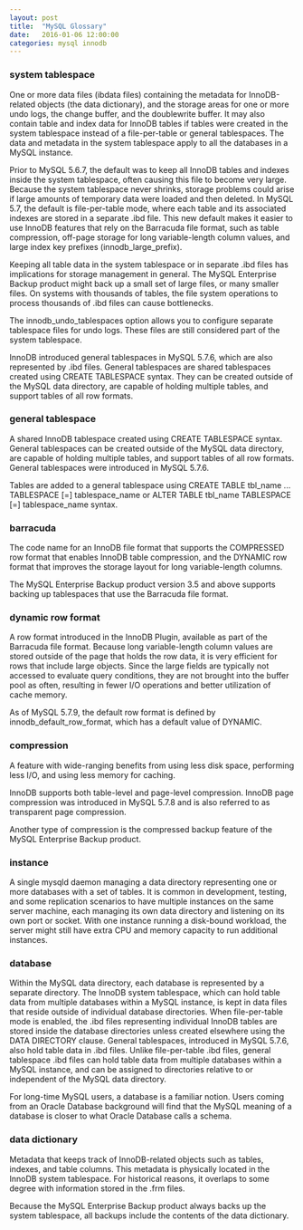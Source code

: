 ```yaml
---
layout: post
title:  "MySQL Glossary"
date:   2016-01-06 12:00:00
categories: mysql innodb
---
```


### system tablespace

One or more data files (ibdata files) containing the metadata for InnoDB-related objects (the data dictionary), and the storage areas for one or more undo logs, the change buffer, and the doublewrite buffer. It may also contain table and index data for InnoDB tables if tables were created in the system tablespace instead of a file-per-table or general tablespaces. The data and metadata in the system tablespace apply to all the databases in a MySQL instance. 

Prior to MySQL 5.6.7, the default was to keep all InnoDB tables and indexes inside the system tablespace, often causing this file to become very large. Because the system tablespace never shrinks, storage problems could arise if large amounts of temporary data were loaded and then deleted. In MySQL 5.7, the default is file-per-table mode, where each table and its associated indexes are stored in a separate .ibd file. This new default makes it easier to use InnoDB features that rely on the Barracuda file format, such as table compression, off-page storage for long variable-length column values, and large index key prefixes (innodb_large_prefix). 

Keeping all table data in the system tablespace or in separate .ibd files has implications for storage management in general. The MySQL Enterprise Backup product might back up a small set of large files, or many smaller files. On systems with thousands of tables, the file system operations to process thousands of .ibd files can cause bottlenecks. 

The innodb_undo_tablespaces option allows you to configure separate tablespace files for undo logs. These files are still considered part of the system tablespace. 

InnoDB introduced general tablespaces in MySQL 5.7.6, which are also represented by .ibd files. General tablespaces are shared tablespaces created using CREATE TABLESPACE syntax. They can be created outside of the MySQL data directory, are capable of holding multiple tables, and support tables of all row formats. 

### general tablespace

A shared InnoDB tablespace created using CREATE TABLESPACE syntax. General tablespaces can be created outside of the MySQL data directory, are capable of holding multiple tables, and support tables of all row formats. General tablespaces were introduced in MySQL 5.7.6.

Tables are added to a general tablespace using CREATE TABLE tbl_name ... TABLESPACE [=] tablespace_name or ALTER TABLE tbl_name TABLESPACE [=] tablespace_name syntax. 

### barracuda 

The code name for an InnoDB file format that supports the COMPRESSED row format that enables InnoDB table compression, and the DYNAMIC row format that improves the storage layout for long variable-length columns. 

The MySQL Enterprise Backup product version 3.5 and above supports backing up tablespaces that use the Barracuda file format. 

### dynamic row format

A row format introduced in the InnoDB Plugin, available as part of the Barracuda file format. Because long variable-length column values are stored outside of the page that holds the row data, it is very efficient for rows that include large objects. Since the large fields are typically not accessed to evaluate query conditions, they are not brought into the buffer pool as often, resulting in fewer I/O operations and better utilization of cache memory. 

As of MySQL 5.7.9, the default row format is defined by innodb_default_row_format, which has a default value of DYNAMIC. 

### compression

A feature with wide-ranging benefits from using less disk space, performing less I/O, and using less memory for caching. 

InnoDB supports both table-level and page-level compression. InnoDB page compression was introduced in MySQL 5.7.8 and is also referred to as transparent page compression.

Another type of compression is the compressed backup feature of the MySQL Enterprise Backup product. 

### instance

A single mysqld daemon managing a data directory representing one or more databases with a set of tables. It is common in development, testing, and some replication scenarios to have multiple instances on the same server machine, each managing its own data directory and listening on its own port or socket. With one instance running a disk-bound workload, the server might still have extra CPU and memory capacity to run additional instances. 

### database

Within the MySQL data directory, each database is represented by a separate directory. The InnoDB system tablespace, which can hold table data from multiple databases within a MySQL instance, is kept in data files that reside outside of individual database directories. When file-per-table mode is enabled, the .ibd files representing individual InnoDB tables are stored inside the database directories unless created elsewhere using the DATA DIRECTORY clause. General tablespaces, introduced in MySQL 5.7.6, also hold table data in .ibd files. Unlike file-per-table .ibd files, general tablespace .ibd files can hold table data from multiple databases within a MySQL instance, and can be assigned to directories relative to or independent of the MySQL data directory.

For long-time MySQL users, a database is a familiar notion. Users coming from an Oracle Database background will find that the MySQL meaning of a database is closer to what Oracle Database calls a schema. 

### data dictionary

Metadata that keeps track of InnoDB-related objects such as tables, indexes, and table columns. This metadata is physically located in the InnoDB system tablespace. For historical reasons, it overlaps to some degree with information stored in the .frm files. 

Because the MySQL Enterprise Backup product always backs up the system tablespace, all backups include the contents of the data dictionary. 


